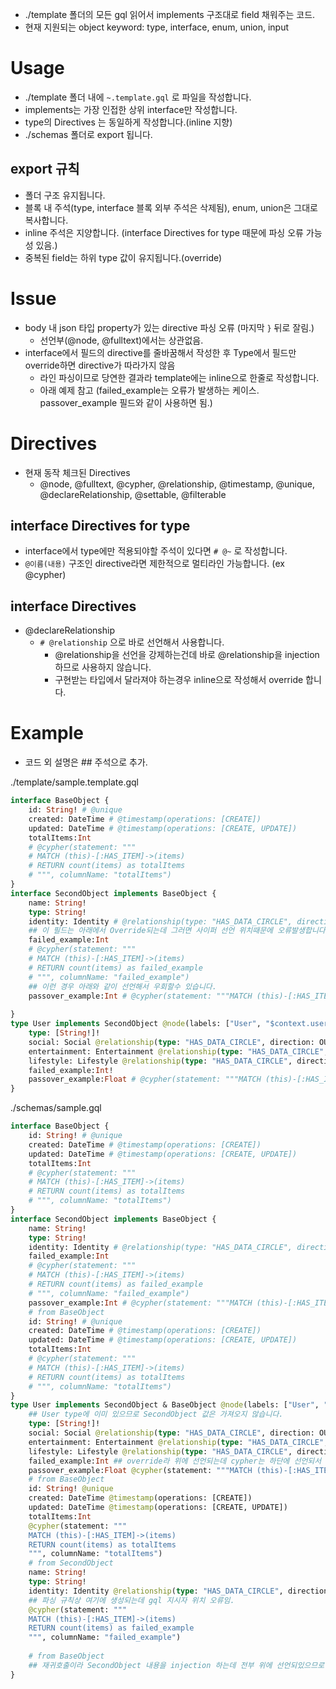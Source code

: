 
- ./template 폴더의 모든 gql 읽어서 implements 구조대로 field 채워주는 코드. 
- 현재 지원되는 object keyword: type, interface, enum, union, input


# Usage

- ./template 폴더 내에 `~.template.gql` 로 파일을 작성합니다. 
- implements는 가장 인접한 상위 interface만 작성합니다. 
- type의 Directives 는 동일하게 작성합니다.(inline 지향)
- ./schemas 폴더로 export 됩니다.

## export 규칙
- 폴더 구조 유지됩니다. 
- 블록 내 주석(type, interface 블록 외부 주석은 삭제됨), enum, union은 그대로 복사합니다. 
- inline 주석은 지양합니다. (interface Directives for type 때문에 파싱 오류 가능성 있음.)
- 중복된 field는 하위 type 값이 유지됩니다.(override)

# Issue
- body 내 json 타입 property가 있는 directive 파싱 오류 (마지막 `}` 뒤로 잘림.)
    - 선언부(@node, @fulltext)에서는 상관없음. 
- interface에서 필드의 directive를 줄바꿈해서 작성한 후 Type에서 필드만 override하면 directive가 따라가지 않음 
    - 라인 파싱이므로 당연한 결과라 template에는 inline으로 한줄로 작성합니다. 
    - 아래 예제 참고 (failed_example는 오류가 발생하는 케이스. passover_example 필드와 같이 사용하면 됨.)

# Directives 

- 현재 동작 체크된 Directives
  - @node, @fulltext, @cypher, @relationship, @timestamp, @unique, @declareRelationship, @settable, @filterable

##  interface Directives for type 

- interface에서 type에만 적용되야할 주석이 있다면 `# @~` 로 작성합니다.
- `@이름(내용)` 구조인 directive라면 제한적으로 멀티라인 가능합니다. (ex @cypher)

## interface Directives

- @declareRelationship 
  - `# @relationship` 으로 바로 선언해서 사용합니다.
    - @relationship을 선언을 강제하는건데 바로 @relationship을 injection하므로 사용하지 않습니다. 
    - 구현받는 타입에서 달라져야 하는경우 inline으로 작성해서 override 합니다. 

# Example
- 코드 외 설명은 ## 주석으로 추가. 

./template/sample.template.gql 
```graphql
interface BaseObject {
    id: String! # @unique
    created: DateTime # @timestamp(operations: [CREATE])
    updated: DateTime # @timestamp(operations: [CREATE, UPDATE])
    totalItems:Int
    # @cypher(statement: """  
    # MATCH (this)-[:HAS_ITEM]->(items)
    # RETURN count(items) as totalItems
    # """, columnName: "totalItems")
}
interface SecondObject implements BaseObject {
    name: String!
    type: String!
    identity: Identity # @relationship(type: "HAS_DATA_CIRCLE", direction: OUT)
    ## 이 필드는 아래에서 Override되는데 그러면 사이퍼 선언 위치때문에 오류발생합니다. 
    failed_example:Int
    # @cypher(statement: """  
    # MATCH (this)-[:HAS_ITEM]->(items)
    # RETURN count(items) as failed_example
    # """, columnName: "failed_example")
    ## 이런 경우 아래와 같이 선언해서 우회할수 있습니다. 
    passover_example:Int # @cypher(statement: """MATCH (this)-[:HAS_ITEM]->(items) RETURN count(items) as passover_example""", columnName: "passover_example")
    
}
type User implements SecondObject @node(labels: ["User", "$context.userId"]) {
    type: [String!]!
    social: Social @relationship(type: "HAS_DATA_CIRCLE", direction: OUT)
    entertainment: Entertainment @relationship(type: "HAS_DATA_CIRCLE", direction: OUT)
    lifestyle: Lifestyle @relationship(type: "HAS_DATA_CIRCLE", direction: OUT)
    failed_example:Int!
    passover_example:Float # @cypher(statement: """MATCH (this)-[:HAS_ITEM]->(items) RETURN count(items) as passover_example""", columnName: "passover_example")
}
```

./schemas/sample.gql 
```graphql
interface BaseObject {
    id: String! # @unique
    created: DateTime # @timestamp(operations: [CREATE])
    updated: DateTime # @timestamp(operations: [CREATE, UPDATE])
    totalItems:Int
    # @cypher(statement: """  
    # MATCH (this)-[:HAS_ITEM]->(items)
    # RETURN count(items) as totalItems
    # """, columnName: "totalItems")
}
interface SecondObject implements BaseObject {
    name: String!
    type: String!
    identity: Identity # @relationship(type: "HAS_DATA_CIRCLE", direction: OUT)
    failed_example:Int
    # @cypher(statement: """  
    # MATCH (this)-[:HAS_ITEM]->(items)
    # RETURN count(items) as failed_example
    # """, columnName: "failed_example")
    passover_example:Int # @cypher(statement: """MATCH (this)-[:HAS_ITEM]->(items) RETURN count(items) as passover_example""", columnName: "passover_example")
    # from BaseObject
    id: String! # @unique
    created: DateTime # @timestamp(operations: [CREATE])
    updated: DateTime # @timestamp(operations: [CREATE, UPDATE])
    totalItems:Int
    # @cypher(statement: """  
    # MATCH (this)-[:HAS_ITEM]->(items)
    # RETURN count(items) as totalItems
    # """, columnName: "totalItems")
}
type User implements SecondObject & BaseObject @node(labels: ["User", "$context.userId"]) {
    ## User type에 이미 있으므로 SecondObject 값은 가져오지 않습니다. 
    type: [String!]!  
    social: Social @relationship(type: "HAS_DATA_CIRCLE", direction: OUT)
    entertainment: Entertainment @relationship(type: "HAS_DATA_CIRCLE", direction: OUT)
    lifestyle: Lifestyle @relationship(type: "HAS_DATA_CIRCLE", direction: OUT)
    failed_example:Int ## override라 위에 선언되는데 cypher는 하단에 선언되서 Validation fail.
    passover_example:Float @cypher(statement: """MATCH (this)-[:HAS_ITEM]->(items) RETURN count(items) as passover_example""", columnName: "passover_example")
    # from BaseObject
    id: String! @unique
    created: DateTime @timestamp(operations: [CREATE])
    updated: DateTime @timestamp(operations: [CREATE, UPDATE])
    totalItems:Int
    @cypher(statement: """  
    MATCH (this)-[:HAS_ITEM]->(items)
    RETURN count(items) as totalItems
    """, columnName: "totalItems")
    # from SecondObject
    name: String!
    type: String!
    identity: Identity @relationship(type: "HAS_DATA_CIRCLE", direction: OUT)
    ## 파싱 규칙상 여기에 생성되는데 gql 지시자 위치 오류임. 
    @cypher(statement: """  
    MATCH (this)-[:HAS_ITEM]->(items)
    RETURN count(items) as failed_example
    """, columnName: "failed_example")
    
    # from BaseObject
    ## 재귀호출이라 SecondObject 내용을 injection 하는데 전부 위에 선언되있으므로 가져오지 않습니다.
}
```

